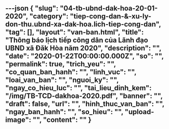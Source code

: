 ---json
{
    "slug": "04-tb-ubnd-dak-hoa-20-01-2020",
    "category": "tiep-cong-dan-&-xu-ly-don-thu.ubnd-xa-dak-hoa.lich-tiep-cong-dan",
    "tag": [],
    "layout": "van-ban.html",
    "title": "Thông báo lịch tiếp công dân của Lãnh đạo UBND xã Đăk Hòa năm 2020",
    "description": "",
    "date": "2020-01-22T00:00:00.000Z",
    "so": "",
    "permalink": true,
    "trich_yeu": "",
    "co_quan_ban_hanh": "",
    "linh_vuc": "",
    "loai_van_ban": "",
    "nguoi_ky": "",
    "ngay_co_hieu_luc": "",
    "tai_lieu_dinh_kem": "/img/TB-TCD-dakhoa-2020.pdf",
    "banner": "",
    "draft": false,
    "url": "",
    "hinh_thuc_van_ban": "",
    "ngay_ban_hanh": "",
    "so_hieu": "",
    "upload-image": "",
    "__content__": ""
}
---
